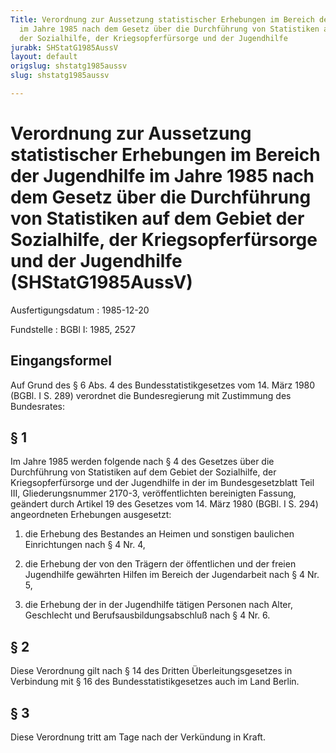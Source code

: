 ```yaml
---
Title: Verordnung zur Aussetzung statistischer Erhebungen im Bereich der Jugendhilfe
  im Jahre 1985 nach dem Gesetz über die Durchführung von Statistiken auf dem Gebiet
  der Sozialhilfe, der Kriegsopferfürsorge und der Jugendhilfe
jurabk: SHStatG1985AussV
layout: default
origslug: shstatg1985aussv
slug: shstatg1985aussv

---
```


# Verordnung zur Aussetzung statistischer Erhebungen im Bereich der Jugendhilfe im Jahre 1985 nach dem Gesetz über die Durchführung von Statistiken auf dem Gebiet der Sozialhilfe, der Kriegsopferfürsorge und der Jugendhilfe (SHStatG1985AussV)

Ausfertigungsdatum
:   1985-12-20

Fundstelle
:   BGBl I: 1985, 2527



## Eingangsformel

Auf Grund des § 6 Abs. 4 des Bundesstatistikgesetzes vom 14. März 1980
(BGBl. I S. 289) verordnet die Bundesregierung mit Zustimmung des
Bundesrates:


## § 1

Im Jahre 1985 werden folgende nach § 4 des Gesetzes über die
Durchführung von Statistiken auf dem Gebiet der Sozialhilfe, der
Kriegsopferfürsorge und der Jugendhilfe in der im Bundesgesetzblatt
Teil III, Gliederungsnummer 2170-3, veröffentlichten bereinigten
Fassung, geändert durch Artikel 19 des Gesetzes vom 14. März 1980
(BGBl. I S. 294) angeordneten Erhebungen ausgesetzt:

1.  die Erhebung des Bestandes an Heimen und sonstigen baulichen
    Einrichtungen nach § 4 Nr. 4,


2.  die Erhebung der von den Trägern der öffentlichen und der freien
    Jugendhilfe gewährten Hilfen im Bereich der Jugendarbeit nach § 4 Nr.
    5,


3.  die Erhebung der in der Jugendhilfe tätigen Personen nach Alter,
    Geschlecht und Berufsausbildungsabschluß nach § 4 Nr. 6.





## § 2

Diese Verordnung gilt nach § 14 des Dritten Überleitungsgesetzes in
Verbindung mit § 16 des Bundesstatistikgesetzes auch im Land Berlin.


## § 3

Diese Verordnung tritt am Tage nach der Verkündung in Kraft.

